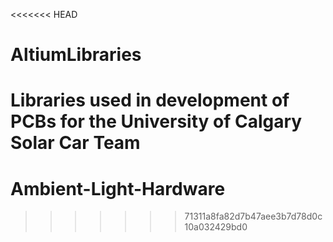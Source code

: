 <<<<<<< HEAD
# AltiumLibraries
Libraries used in development of PCBs for the University of Calgary Solar Car Team
=======
# Ambient-Light-Hardware
>>>>>>> 71311a8fa82d7b47aee3b7d78d0c10a032429bd0
